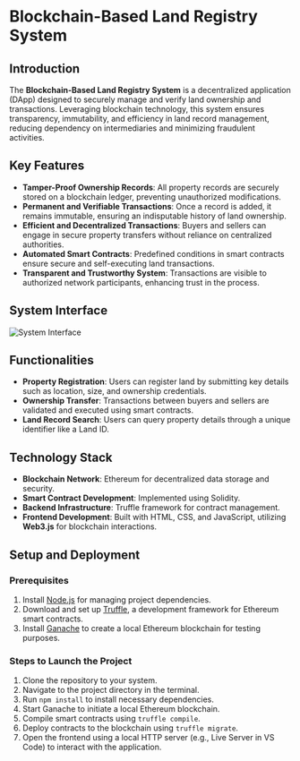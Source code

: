 # Blockchain-Based Land Registry System

## Introduction
The **Blockchain-Based Land Registry System** is a decentralized application (DApp) designed to securely manage and verify land ownership and transactions. Leveraging blockchain technology, this system ensures transparency, immutability, and efficiency in land record management, reducing dependency on intermediaries and minimizing fraudulent activities.

## Key Features
- **Tamper-Proof Ownership Records**: All property records are securely stored on a blockchain ledger, preventing unauthorized modifications.
- **Permanent and Verifiable Transactions**: Once a record is added, it remains immutable, ensuring an indisputable history of land ownership.
- **Efficient and Decentralized Transactions**: Buyers and sellers can engage in secure property transfers without reliance on centralized authorities.
- **Automated Smart Contracts**: Predefined conditions in smart contracts ensure secure and self-executing land transactions.
- **Transparent and Trustworthy System**: Transactions are visible to authorized network participants, enhancing trust in the process.

## System Interface
![System Interface](images/landregister.png)

## Functionalities
- **Property Registration**: Users can register land by submitting key details such as location, size, and ownership credentials.
- **Ownership Transfer**: Transactions between buyers and sellers are validated and executed using smart contracts.
- **Land Record Search**: Users can query property details through a unique identifier like a Land ID.

## Technology Stack
- **Blockchain Network**: Ethereum for decentralized data storage and security.
- **Smart Contract Development**: Implemented using Solidity.
- **Backend Infrastructure**: Truffle framework for contract management.
- **Frontend Development**: Built with HTML, CSS, and JavaScript, utilizing **Web3.js** for blockchain interactions.

## Setup and Deployment
### Prerequisites
1. Install [Node.js](https://nodejs.org/) for managing project dependencies.
2. Download and set up [Truffle](https://www.trufflesuite.com/truffle), a development framework for Ethereum smart contracts.
3. Install [Ganache](https://www.trufflesuite.com/ganache) to create a local Ethereum blockchain for testing purposes.

### Steps to Launch the Project
1. Clone the repository to your system.
2. Navigate to the project directory in the terminal.
3. Run `npm install` to install necessary dependencies.
4. Start Ganache to initiate a local Ethereum blockchain.
5. Compile smart contracts using `truffle compile`.
6. Deploy contracts to the blockchain using `truffle migrate`.
7. Open the frontend using a local HTTP server (e.g., Live Server in VS Code) to interact with the application.
